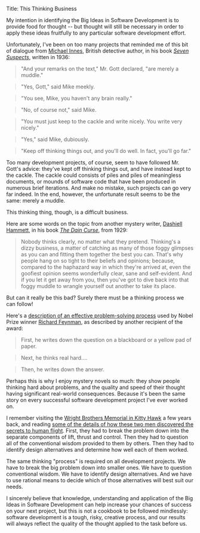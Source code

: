 Title: This Thinking Business

My intention in identifying the Big Ideas in Software Development is to provide food for thought -- but thought will still be necessary in order to apply these ideas fruitfully to any particular software development effort.

Unfortunately, I've been on too many projects that reminded me of this bit of dialogue from <a href="https://en.wikipedia.org/wiki/J._I._M._Stewart" target="ref">Michael Innes</a>, British detective author, in his book <cite>[Seven Suspects][innes-1936]</cite>, written in 1936:

> "And your remarks on the text," Mr. Gott declared, "are merely a muddle."

> "Yes, Gott," said Mike meekly.

> "You see, Mike, you haven't any brain really."

> "No, of course not," said Mike.

> "You must just keep to the cackle and write nicely. You write very nicely."

> "Yes," said Mike, dubiously.

> "Keep off thinking things out, and you'll do well. In fact, you'll go far."

Too many development projects, of course, seem to have followed Mr. Gott's advice: they've kept off thinking things out, and have instead kept to the cackle. The cackle could consists of piles and piles of meaningless documents, or mounds of software code that have been produced in numerous brief iterations. And make no mistake, such projects can go very far indeed. In the end, however, the unfortunate result seems to be the same: merely a muddle.

This thinking thing, though, is a difficult business.

Here are some words on the topic from another mystery writer, <a href="https://en.wikipedia.org/wiki/Dashiell_Hammett" target="ref">Dashiell Hammett</a>, in his book <cite>[The Dain Curse][hammett-1929]</cite>, from 1929:

> Nobody thinks clearly, no matter what they pretend. Thinking's a dizzy business, a matter of catching as many of those foggy glimpses as you can and fitting them together the best you can. That's why people hang on so tight to their beliefs and opinions; because, compared to the haphazard way in which they're arrived at, even the goofiest opinion seems wonderfully clear, sane and self-evident. And if you let it get away from you, then you've got to dive back into that foggy muddle to wrangle yourself out another to take its place.

But can it really be this bad? Surely there must be a thinking process we can follow!

Here's a [description of an effective problem-solving process][dymond-1995] used by Nobel Prize winner <a href="https://en.wikipedia.org/wiki/Richard_Feynman" target="ref">Richard Feynman</a>, as described by another recipient of the award:

> First, he writes down the question on a blackboard or a yellow pad of paper.

> Next, he thinks real hard....

> Then, he writes down the answer.

Perhaps this is why I enjoy mystery novels so much: they show people thinking hard about problems, and the quality and speed of their thought having significant real-world consequences. Because it's been the same story on every successful software development project I've ever worked on.

I remember visiting the <a href="https://www.nps.gov/wrbr/index.htm" target="ref">Wright Brothers Memorial in Kitty Hawk</a> a few years back, and reading <a href="https://www.nps.gov/wrbr/learn/historyculture/stories.htm" target="ref">some of the details of how these two men discovered the secrets to human flight</a>. First, they had to break the problem down into the separate components of lift, thrust and control. Then they had to question all of the conventional wisdom provided to them by others. Then they had to identify design alternatives and determine how well each of them worked.

The same thinking "process" is required on all development projects. We have to break the big problem down into smaller ones. We have to question conventional wisdom. We have to identify design alternatives. And we have to use rational means to decide which of those alternatives will best suit our needs.

I sincerely believe that knowledge, understanding and application of the Big Ideas in Software Development can help increase your chances of success on your next project, but this is not a cookbook to be followed mindlessly: software development is a tough, risky, creative process, and our results will always reflect the quality of the thought applied to the task before us.


[innes-1936]: bibliography.html#innes-1936
[hammett-1929]: bibliography.html#hammett-1929
[dymond-1995]: bibliography.html#dymond-1995



